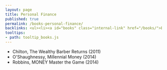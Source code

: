 ```yaml
---
layout: page
title: Personal Finance
published: true
permalink: /books-personal-finance/
backlinks: <ul><li><a id="books" class="internal-link" href="/books/">Books</a></li></ul>
tooltips: 
- path: tooltip_books.js
---
```


* Chilton, The Wealthy Barber Returns (2011)
* O'Shaughnessy, Millennial Money (2014)
* Robbins, MONEY Master the Game (2014)
